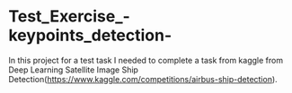 # Test_Exercise_-keypoints_detection-
In this project for a test task I needed to complete a task from kaggle from Deep Learning Satellite Image Ship Detection(https://www.kaggle.com/competitions/airbus-ship-detection).
